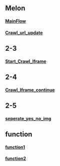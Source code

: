   ## Melon <br>
  
   #### [MainFlow](https://github.com/joe753/hello/blob/master/Exam_(2-1).py) <br>
   
   #### [Crawl_url_update](https://github.com/joe753/hello/blob/master/Exam_(2-2).py)
  ## 2-3  
   #### [Start_Crawl_Iframe](https://github.com/joe753/hello/blob/master/Exam_(2-3).py)
  ## 2-4 
   #### [Crawl_Iframe_continue](https://github.com/joe753/hello/blob/master/Exam_(2-4).py)
  ## 2-5  
   #### [seperate_yes_no_img](https://github.com/joe753/hello/blob/master/Exam_(2-5).py)
  ## function
  #### [function1](https://github.com/joe753/hello/blob/master/Exam_(function_make_url).py)
  #### [function2](https://github.com/joe753/hello/blob/master/Exam_(function_urls).py)
   

